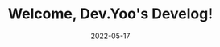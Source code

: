---
title:  "Welcome, Dev.Yoo's Develog!"
excerpt: "This is My First "

categories:
  - Dev.Yoo
tags:
  - [Dev.Yoo]

toc: true
toc_sticky: true
 
date: 2022-05-17
last_modified_at: 2022-05-21
---